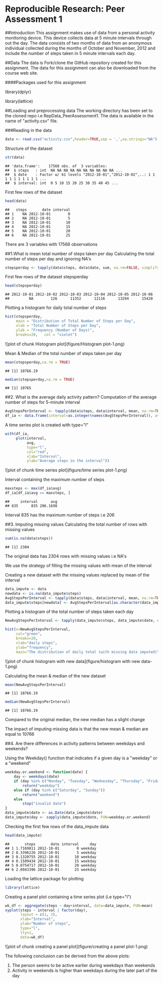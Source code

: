 Reproducible Research: Peer Assessment 1
========================================

##Introduction
This assignment makes use of data from a personal activity monitoring device. This device collects data at 5 minute intervals through out the day. The data consists of two months of data from an anonymous individual collected during the months of October and November, 2012 and include the number of steps taken in 5 minute intervals each day.

##Data
The data is Fork/clone the GitHub repository created for this assignment. The data for this assignment can also be downloaded from the course web site. 

####Packages used for this assignment

library(dplyr)

library(lattice)

##Loading and preprocessing data
The working directory has been set to the cloned repo i.e RepData_PeerAssessment1. The data is available in the name of "activity.csv" file.

###Reading in the data

```r
data <- read.csv("activity.csv",header=TRUE,sep = ',',na.strings="NA")
```
Structure of the dataset

```r
str(data)
```

```
## 'data.frame':	17568 obs. of  3 variables:
##  $ steps   : int  NA NA NA NA NA NA NA NA NA NA ...
##  $ date    : Factor w/ 61 levels "2012-10-01","2012-10-02",..: 1 1 1 1 1 1 1 1 1 1 ...
##  $ interval: int  0 5 10 15 20 25 30 35 40 45 ...
```
First few rows of the dataset

```r
head(data)
```

```
##   steps       date interval
## 1    NA 2012-10-01        0
## 2    NA 2012-10-01        5
## 3    NA 2012-10-01       10
## 4    NA 2012-10-01       15
## 5    NA 2012-10-01       20
## 6    NA 2012-10-01       25
```
There are 3 variables with 17568 observations


##1.What is mean total number of steps taken per day
Calculating the total number of steps per day and ignoring NA's

```r
stepsperday <- tapply(data$steps, data$date, sum, na.rm=FALSE, simplify=T)
```
First few rows of the dataset stepsperday

```r
head(stepsperday)
```

```
## 2012-10-01 2012-10-02 2012-10-03 2012-10-04 2012-10-05 2012-10-06 
##         NA        126      11352      12116      13294      15420
```

Plotting a histogram for daily total number of steps

```r
hist(stepsperday, 
     main = "Distribution of Total Number of Steps per Day", 
     xlab = "Total Number of Steps per Day", 
     ylab = "Frequency (Number of Days)", 
     breaks=20,   col = "violet")
```

![plot of chunk Histogram plot](figure/Histogram plot-1.png)

Mean & Median of the total number of steps taken per day

```r
mean(stepsperday,na.rm = TRUE)
```

```
## [1] 10766.19
```

```r
median(stepsperday,na.rm = TRUE)
```

```
## [1] 10765
```

##2. What is the average daily activity pattern?
Computation of the average number of steps for 5-minute interval


```r
AvgStepsPerInterval <- tapply(data$steps, data$interval, mean, na.rm=TRUE, simplify=T)
df_ia <- data.frame(interval=as.integer(names(AvgStepsPerInterval)), avg=AvgStepsPerInterval)
```

A time series plot is created with type="l"

```r
with(df_ia,
     plot(interval,
          avg,
          type="l",
          col="red",
          xlab="Interval",
          ylab="Average steps in the interval"))
```

![plot of chunk time series plot](figure/time series plot-1.png)

Interval containing the maximum number of steps

```r
maxsteps <- max(df_ia$avg)
df_ia[df_ia$avg == maxsteps, ]
```

```
##     interval      avg
## 835      835 206.1698
```
Interval 835 has the maximum number of steps i.e 206

##3. Imputing missing values
Calculating the total number of rows with missing values

```r
sum(is.na(data$steps))
```

```
## [1] 2304
```
The original data has 2304 rows with missing values i.e NA's

We use the strategy of filling the missing values with mean of the interval

Creating a new dataset with the missing values replaced by mean of the interval

```r
data_impute <- data
newdata <- is.na(data_impute$steps)
AvgStepsPerInterval <- tapply(data$steps, data$interval, mean, na.rm=TRUE, simplify=T)
data_impute$steps[newdata] <- AvgStepsPerInterval[as.character(data_impute$interval[newdata])]
```
Plotting a histogram of the total number of steps taken each day

```r
NewAvgStepsPerInterval <- tapply(data_impute$steps, data_impute$date, sum, na.rm=TRUE, simplify=T)

hist(x=NewAvgStepsPerInterval,
     col="green",
     breaks=20,
     xlab="daily steps",
     ylab="frequency",
     main="The distribution of daily total (with missing data imputed)")
```

![plot of chunk histogram with new data](figure/histogram with new data-1.png)

Calculating the mean & median of the new dataset

```r
mean(NewAvgStepsPerInterval)
```

```
## [1] 10766.19
```

```r
median(NewAvgStepsPerInterval)
```

```
## [1] 10766.19
```
Compared to the original median, the new median has a slight change

The impact of imputing missing data is that the new mean & median are equal to 10766

##4. Are there differences in activity patterns between weekdays and weekends?

Using the Weekday() function that indicates if a given day is a "weekday" or a "weekend"

```r
weekday.or.weekend <- function(date) {
    day <- weekdays(date)
    if (day %in% c("Monday", "Tuesday", "Wednesday", "Thursday", "Friday"))
        return("weekday")
    else if (day %in% c("Saturday", "Sunday"))
        return("weekend")
    else
        stop("invalid date")
}
data_impute$date <- as.Date(data_impute$date)
data_impute$day <- sapply(data_impute$date, FUN=weekday.or.weekend)
```
Checking the first few rows of the data_impute data 

```r
head(data_impute)
```

```
##       steps       date interval     day
## 1 1.7169811 2012-10-01        0 weekday
## 2 0.3396226 2012-10-01        5 weekday
## 3 0.1320755 2012-10-01       10 weekday
## 4 0.1509434 2012-10-01       15 weekday
## 5 0.0754717 2012-10-01       20 weekday
## 6 2.0943396 2012-10-01       25 weekday
```
Loading the lattice package for plotting

```r
library(lattice)
```

Creating a panel plot containing a time series plot (i.e type="l")

```r
wk_df <- aggregate(steps ~ day+interval, data=data_impute, FUN=mean)
xyplot(steps ~ interval | factor(day),
       layout = c(1, 2),
       xlab="Interval",
       ylab="Number of steps",
       type="l",
       lty=1,
       data=wk_df)
```

![plot of chunk creating a panel plot](figure/creating a panel plot-1.png)

The following conclusion can be derived from the above plots:

1. The person seems to be active earlier during weekdays than weekends
2. Activity in weekends is higher than weekdays during the later part of the day 
